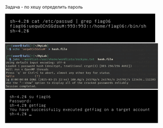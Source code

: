 Задача - по хешу определить пароль

![alt text](images/level06/1.png)
![alt text](images/level06/2.png)
![alt text](images/level06/3.png)